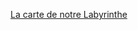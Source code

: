 [La carte de notre Labyrinthe](
https://excalidraw.com/#room=033c857f2870d461ff66,q3ZnsPMTPPiuoj-ycnda8w)